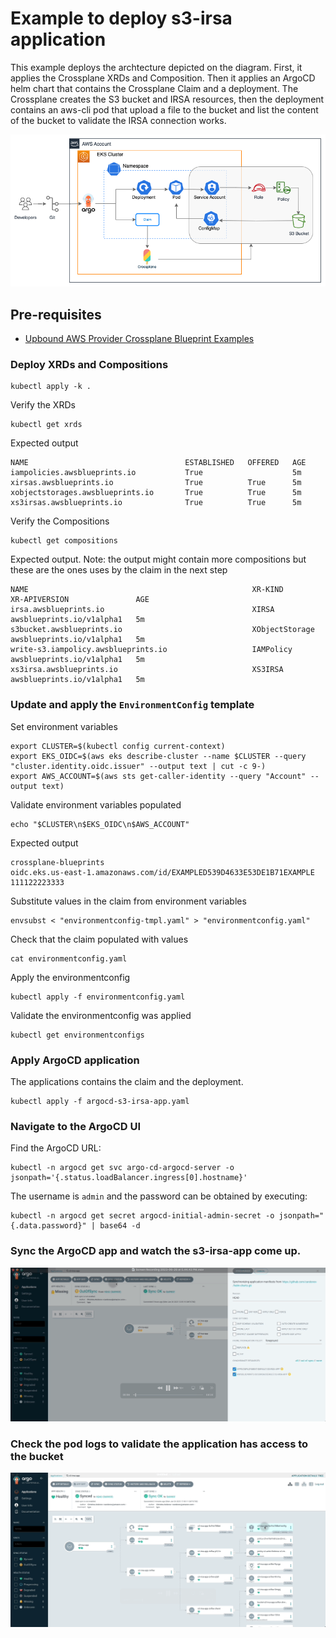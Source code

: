 # Example to deploy s3-irsa application
This example deploys the archtecture depicted on the diagram. First, it applies the Crossplane XRDs and Composition. Then it applies an ArgoCD helm chart that contains the Crossplane Claim and a deployment. The Crossplane creates the S3 bucket and IRSA resources, then the deployment contains an aws-cli pod that upload a file to the bucket and list the content of the bucket to validate the IRSA connection works.

![S3 IRSA App Diagram](../../diagrams/s3-irsa-app.png)

## Pre-requisites
 - [Upbound AWS Provider Crossplane Blueprint Examples](../../README.md)


### Deploy XRDs and Compositions
```shell
kubectl apply -k .
```

Verify the XRDs
```shell
kubectl get xrds
```

Expected output
```
NAME                                   ESTABLISHED   OFFERED   AGE
iampolicies.awsblueprints.io           True                    5m
xirsas.awsblueprints.io                True          True      5m
xobjectstorages.awsblueprints.io       True          True      5m
xs3irsas.awsblueprints.io              True          True      5m
```

Verify the Compositions
```shell
kubectl get compositions
```

Expected output. Note: the output might contain more compositions but these are the ones uses by the claim in the next step
```
NAME                                                  XR-KIND              XR-APIVERSION               AGE
irsa.awsblueprints.io                                 XIRSA                awsblueprints.io/v1alpha1   5m
s3bucket.awsblueprints.io                             XObjectStorage       awsblueprints.io/v1alpha1   5m
write-s3.iampolicy.awsblueprints.io                   IAMPolicy            awsblueprints.io/v1alpha1   5m
xs3irsa.awsblueprints.io                              XS3IRSA              awsblueprints.io/v1alpha1   5m
```

### Update and apply the `EnvironmentConfig` template

Set environment variables
```
export CLUSTER=$(kubectl config current-context)
export EKS_OIDC=$(aws eks describe-cluster --name $CLUSTER --query "cluster.identity.oidc.issuer" --output text | cut -c 9-)
export AWS_ACCOUNT=$(aws sts get-caller-identity --query "Account" --output text)
```
Validate environment variables populated
```
echo "$CLUSTER\n$EKS_OIDC\n$AWS_ACCOUNT"
```
Expected output
```
crossplane-blueprints
oidc.eks.us-east-1.amazonaws.com/id/EXAMPLED539D4633E53DE1B71EXAMPLE
111122223333
```

Substitute values in the claim from environment variables
```shell
envsubst < "environmentconfig-tmpl.yaml" > "environmentconfig.yaml"
```

Check that the claim populated with values
```
cat environmentconfig.yaml
```

Apply the environmentconfig
```shell
kubectl apply -f environmentconfig.yaml
```

Validate the environmentconfig was applied
```
kubectl get environmentconfigs
```

### Apply ArgoCD application
The applications contains the claim and the deployment.
```
kubectl apply -f argocd-s3-irsa-app.yaml
```

### Navigate to the ArgoCD UI
Find the ArgoCD URL:
```
kubectl -n argocd get svc argo-cd-argocd-server -o jsonpath='{.status.loadBalancer.ingress[0].hostname}'
```
The username is `admin` and the password can be obtained by executing:
```
kubectl -n argocd get secret argocd-initial-admin-secret -o jsonpath="{.data.password}" | base64 -d
```

### Sync the ArgoCD app and watch the s3-irsa-app come up.
![S3 IRSA App ArgoCD](../../diagrams/argo-cd-s3-irsa-sync.gif)

### Check the pod logs to validate the application has access to the bucket
![S3 IRSA App Logs](../../diagrams/s3-irsa-app-check-pod-logs.gif)
